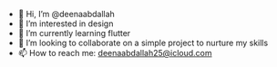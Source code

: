 - 👋 Hi, I’m @deenaabdallah
- 👀 I’m interested in design
- 🌱 I’m currently learning flutter
- 💞️ I’m looking to collaborate on a simple project to nurture my skills
- 📫 How to reach me: deenaabdallah25@icloud.com

<!---
deenaabdallah/deenaabdallah is a ✨ special ✨ repository because its `README.md` (this file) appears on your GitHub profile.
You can click the Preview link to take a look at your changes.
--->
